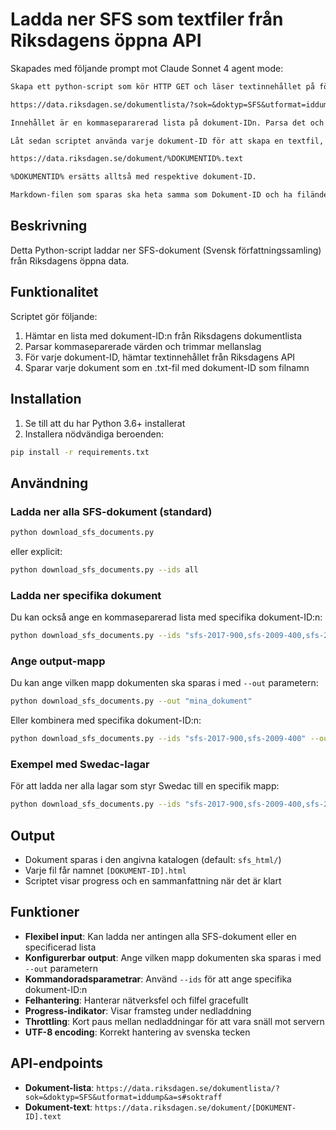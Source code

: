 # Ladda ner SFS som textfiler från Riksdagens öppna API

Skapades med följande prompt mot Claude Sonnet 4 agent mode:

```txt
Skapa ett python-script som kör HTTP GET och läser textinnehållet på följande URL:

https://data.riksdagen.se/dokumentlista/?sok=&doktyp=SFS&utformat=iddump&a=s#soktraff

Innehållet är en kommasepararerad lista på dokument-IDn. Parsa det och se till att trimma bort alla mellanslag.

Låt sedan scriptet använda varje dokument-ID för att skapa en textfil, genom att ladda ner innehållet på följande URL för varje dokument-ID:

https://data.riksdagen.se/dokument/%DOKUMENTID%.text

%DOKUMENTID% ersätts alltså med respektive dokument-ID.

Markdown-filen som sparas ska heta samma som Dokument-ID och ha filändelsen .txt
```

## Beskrivning

Detta Python-script laddar ner SFS-dokument (Svensk författningssamling) från Riksdagens öppna data.

## Funktionalitet

Scriptet gör följande:

1. Hämtar en lista med dokument-ID:n från Riksdagens dokumentlista
2. Parsar kommaseparerade värden och trimmar mellanslag
3. För varje dokument-ID, hämtar textinnehållet från Riksdagens API
4. Sparar varje dokument som en .txt-fil med dokument-ID som filnamn

## Installation

1. Se till att du har Python 3.6+ installerat
2. Installera nödvändiga beroenden:

```bash
pip install -r requirements.txt
```

## Användning

### Ladda ner alla SFS-dokument (standard)

```bash
python download_sfs_documents.py
```

eller explicit:

```bash
python download_sfs_documents.py --ids all
```

### Ladda ner specifika dokument

Du kan också ange en kommaseparerad lista med specifika dokument-ID:n:

```bash
python download_sfs_documents.py --ids "sfs-2017-900,sfs-2009-400,sfs-2011-791"
```

### Ange output-mapp

Du kan ange vilken mapp dokumenten ska sparas i med `--out` parametern:

```bash
python download_sfs_documents.py --out "mina_dokument"
```

Eller kombinera med specifika dokument-ID:n:

```bash
python download_sfs_documents.py --ids "sfs-2017-900,sfs-2009-400" --out "mina_favorit_lagar"
```

### Exempel med Swedac-lagar

För att ladda ner alla lagar som styr Swedac till en specifik mapp:

```bash
python download_sfs_documents.py --ids "sfs-2017-900,sfs-2009-400,sfs-2009-641,sfs-2021-1252,sfs-2011-791,sfs-2011-811,sfs-2019-16,sfs-1991-93,sfs-1993-1634,sfs-2014-864,sfs-2002-574,sfs-2009-211,sfs-2006-985,sfs-2006-1592,sfs-2016-1128,sfs-2009-1079,sfs-2009-1078,sfs-2010-900,sfs-2011-338,sfs-2011-1244,sfs-2011-1261,sfs-1992-1514,sfs-1993-1066,sfs-1994-99,sfs-1997-857,sfs-1999-716,sfs-2005-403,sfs-2006-1043,sfs-2011-318,sfs-2011-345,sfs-2011-1200,sfs-2011-1480,sfs-2012-211,sfs-2012-238,sfs-1975-49,sfs-1999-779,sfs-1999-780" --out "swedac_lagar"
```

## Output

- Dokument sparas i den angivna katalogen (default: `sfs_html/`)
- Varje fil får namnet `[DOKUMENT-ID].html`
- Scriptet visar progress och en sammanfattning när det är klart

## Funktioner

- **Flexibel input**: Kan ladda ner antingen alla SFS-dokument eller en specificerad lista
- **Konfigurerbar output**: Ange vilken mapp dokumenten ska sparas i med `--out` parametern
- **Kommandoradsparametrar**: Använd `--ids` för att ange specifika dokument-ID:n
- **Felhantering**: Hanterar nätverksfel och filfel gracefullt
- **Progress-indikator**: Visar framsteg under nedladdning
- **Throttling**: Kort paus mellan nedladdningar för att vara snäll mot servern
- **UTF-8 encoding**: Korrekt hantering av svenska tecken

## API-endpoints

- **Dokument-lista**: `https://data.riksdagen.se/dokumentlista/?sok=&doktyp=SFS&utformat=iddump&a=s#soktraff`
- **Dokument-text**: `https://data.riksdagen.se/dokument/[DOKUMENT-ID].text`
